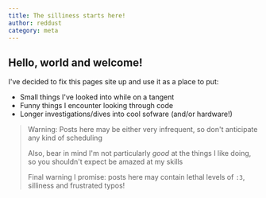 ```yaml
---
title: The silliness starts here!
author: reddust
category: meta
---
```


## Hello, world and welcome!

I've decided to fix this pages site up and use it as a place to put:
- Small things I've looked into while on a tangent
- Funny things I encounter looking through code
- Longer investigations/dives into cool sofware (and/or hardware!)

> Warning:
> Posts here may be either very infrequent, so don't anticipate any kind of scheduling
> 
> Also, bear in mind I'm not particularly *good* at the things I like doing, so you shouldn't expect be amazed at my skills
> 
> Final warning I promise: posts here may contain lethal levels of `:3`, silliness and frustrated typos!
